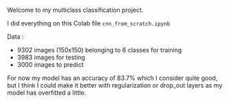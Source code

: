 Welcome to my multiclass classification project.

I did everything on this Colab file `cnn_from_scratch.ipynb`

Data :
- 9302 images (150x150) belonging to 6 classes for training
- 3983 images for testing
- 3000 images to predict

For now my model has an accuracy of 83.7% which I consider quite good, 
but I think I could make it better with regularization or drop_out layers as my model has overfitted a little.
